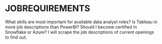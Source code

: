 # JOBREQUIREMENTS
What skills are most important for available data analyst roles? Is Tableau in more job descriptions than PowerBI? Should I become certified in Snowflake or Azure? I will scrape the job descriptions of current openings to find out.
